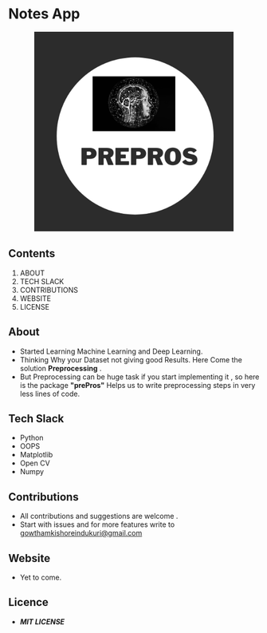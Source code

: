 ﻿# Notes App

<p align="center">
    <img src="https://github.com/igkishore/prePros/blob/main/images/PrePros.png?raw=true" alt="OCR" width="400"  height="400">
</p>

## Contents
1. ABOUT 
2. TECH SLACK
3. CONTRIBUTIONS
4. WEBSITE 
5. LICENSE

## About
- Started Learning Machine Learning and Deep Learning.
- Thinking Why your Dataset not giving good Results. Here Come the solution **Preprocessing** .
- But Preprocessing can be huge task if you start implementing it , so here is the package **"prePros"** Helps us to write preprocessing steps in very less lines of code.


## Tech Slack
- Python
- OOPS
- Matplotlib
- Open CV
- Numpy

## Contributions
- All contributions and suggestions are welcome .
- Start with issues and for more features write to <a href ="mailto:gowthamkishoreindukuri@gmail.com">gowthamkishoreindukuri@gmail.com</a>

## Website

- Yet to come.

## Licence
- ***MIT LICENSE***












